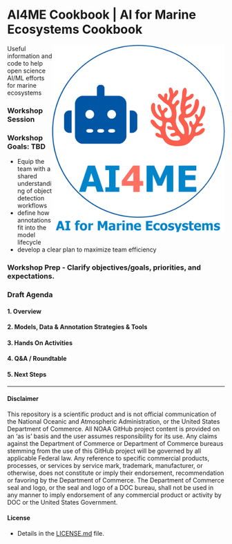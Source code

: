 # AI4ME Cookbook | AI for Marine Ecosystems Cookbook
<img src="./docs/images/logo5.png" align="right" alt="logo" width="400"/>

Useful information and code to help open science AI/ML efforts for marine ecosystems

### Workshop Session
### Workshop Goals: TBD
- Equip the team with a shared understanding of object detection workflows
- define how annotations fit into the model lifecycle
- develop a clear plan to maximize team efficiency

### Workshop Prep -  Clarify objectives/goals, priorities, and expectations.


### Draft Agenda

#### 1. Overview

#### 2. Models, Data & Annotation Strategies & Tools

#### 3. Hands On Activities 

#### 4. Q&A / Roundtable
 
#### 5. Next Steps

----------
#### Disclaimer
This repository is a scientific product and is not official communication of the National Oceanic and Atmospheric Administration, or the United States Department of Commerce. All NOAA GitHub project content is provided on an ‘as is’ basis and the user assumes responsibility for its use. Any claims against the Department of Commerce or Department of Commerce bureaus stemming from the use of this GitHub project will be governed by all applicable Federal law. Any reference to specific commercial products, processes, or services by service mark, trademark, manufacturer, or otherwise, does not constitute or imply their endorsement, recommendation or favoring by the Department of Commerce. The Department of Commerce seal and logo, or the seal and logo of a DOC bureau, shall not be used in any manner to imply endorsement of any commercial product or activity by DOC or the United States Government.

#### License
- Details in the [LICENSE.md](./LICENSE.md) file.
